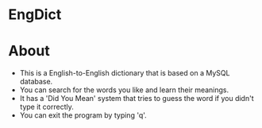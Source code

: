 # EngDict

# About

* This is a English-to-English dictionary that is based on a MySQL database.
* You can search for the words you like and learn their meanings.
* It has a 'Did You Mean' system that tries to guess the word if you didn't type it correctly.
* You can exit the program by typing 'q'. 